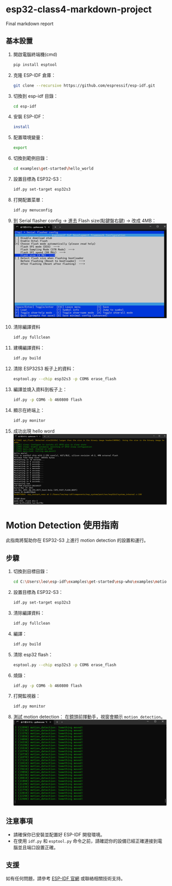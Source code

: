 # esp32-class4-markdown-project
Final markdown report

## 基本設置

1. 開啟電腦終端機(cmd)
    ```sh
    pip install esptool
    ```
2. 克隆 ESP-IDF 倉庫：
    ```sh
    git clone --recursive https://github.com/espressif/esp-idf.git
    ```
3. 切換到 esp-idf 目錄：
    ```sh
    cd esp-idf
    ```
4. 安裝 ESP-IDF：
    ```sh
    install
    ```
5. 配置環境變量：
    ```sh
    export
    ```
6. 切換到範例目錄：
    ```sh
    cd examples\get-started\hello_world
    ```
7. 設置目標為 ESP32-S3：
    ```sh
    idf.py set-target esp32s3
    ```
8. 打開配置菜單：
    ```sh
    idf.py menuconfig
    ```
9. 到 Serial flasher config -> 進去 Flash size(點鍵盤右鍵) -> 改成 4MB：
    <img width="600" alt="image" src="https://github.com/leo0525/esp32-class4-picture/blob/main/setting_flasher_config.png">
    
 
10. 清除編譯資料
    ```sh
    idf.py fullclean
    ```
11. 建構編譯資料：
    ```sh
    idf.py build
    ```
12. 清除 ESP32S3 板子上的資料：
    ```sh
    esptool.py --chip esp32s3 -p COM6 erase_flash
    ```
13. 編譯並燒入資料到板子上：
    ```sh
    idf.py -p COM6 -b 460800 flash
    ```
14. 顯示在終端上：
    ```sh
    idf.py monitor
    ```
15. 成功出現 hello word
    <img width="600" alt="image" src="https://github.com/leo0525/esp32-class4-picture/blob/main/hellow_result.png">
# Motion Detection 使用指南

此指南將幫助你在 ESP32-S3 上進行 motion detection 的設置和運行。

## 步驟

1. 切換到目標目錄：
    ```sh
    cd C:\Users\leo\esp-idf\examples\get-started\esp-who\examples\motion_detection\lcd
    ```

2. 設置目標為 ESP32-S3：
    ```sh
    idf.py set-target esp32s3
    ```

3. 清除編譯資料：
    ```sh
    idf.py fullclean
    ```

4. 編譯：
    ```sh
    idf.py build
    ```

5. 清除 esp32 flash：
    ```sh
    esptool.py --chip esp32s3 -p COM6 erase_flash
    ```

6. 燒錄：
    ```sh
    idf.py -p COM6 -b 460800 flash
    ```

7. 打開監視器：
    ```sh
    idf.py monitor
    ```

8. 測試 motion detection：
    在鏡頭前揮動手，視窗會顯示 `motion_detection`。
    <img width="600" alt="image" src="https://github.com/leo0525/esp32-class4-picture/blob/main/motion_1.png">

## 注意事項

- 請確保你已安裝並配置好 ESP-IDF 開發環境。
- 在使用 `idf.py` 和 `esptool.py` 命令之前，請確認你的設備已經正確連接到電腦並且端口設置正確。

## 支援

如有任何問題，請參考 [ESP-IDF 官網](https://docs.espressif.com/projects/esp-idf/en/latest/esp32/index.html) 或聯絡相關技術支持。
